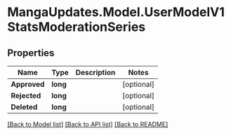 # MangaUpdates.Model.UserModelV1StatsModerationSeries

## Properties

Name | Type | Description | Notes
------------ | ------------- | ------------- | -------------
**Approved** | **long** |  | [optional] 
**Rejected** | **long** |  | [optional] 
**Deleted** | **long** |  | [optional] 

[[Back to Model list]](../README.md#documentation-for-models) [[Back to API list]](../README.md#documentation-for-api-endpoints) [[Back to README]](../README.md)

